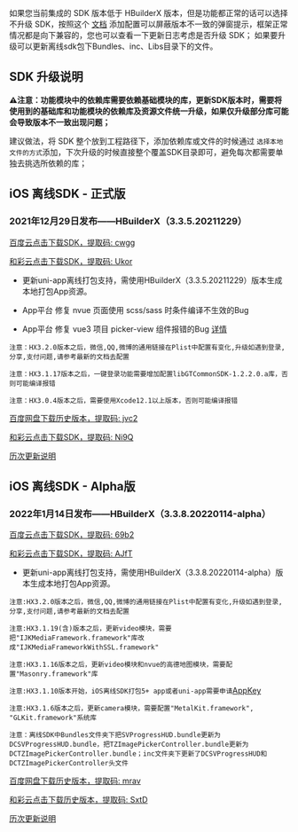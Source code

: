 如果您当前集成的 SDK 版本低于 HBuilderX 版本，但是功能都正常的话可以选择不升级 SDK，按照这个 [文档](https://ask.dcloud.net.cn/article/35627) 添加配置可以屏蔽版本不一致的弹窗提示，框架正常情况都是向下兼容的，您也可以查看一下更新日志考虑是否升级 SDK； 如果要升级可以更新离线sdk包下Bundles、inc、Libs目录下的文件。

## SDK 升级说明
**⚠️注意：功能模块中的依赖库需要依赖基础模块的库，更新SDK版本时，需要将使用到的基础库和功能模块的依赖库及资源文件统一升级，如果仅升级部分库可能会导致版本不一致出现问题；**

建议做法，将 SDK 整个放到工程路径下，添加依赖库或文件的时候通过 `选择本地文件的方式`添加，下次升级的时候直接整个覆盖SDK目录即可，避免每次都需要单独去挑选所依赖的库；


## iOS 离线SDK - 正式版

### 2021年12月29日发布——HBuilderX（3.3.5.20211229） 

[百度云点击下载SDK，提取码: cwgg](https://pan.baidu.com/s/150MMQEibDLd39jzDwg-TkQ?pwd=cwgg)

[和彩云点击下载SDK，提取码: Ukor](https://caiyun.139.com/m/i?115CepOuv0mHh) 

+ 更新uni-app离线打包支持，需使用HBuilderX（3.3.5.20211229）版本生成本地打包App资源。

+ App平台 修复 nvue 页面使用 scss/sass 时条件编译不生效的Bug
+ App平台 修复 vue3 项目 picker-view 组件报错的Bug [详情](https://github.com/dcloudio/uni-app/issues/3130)


`注意：HX3.2.0版本之后，微信,QQ,微博的通用链接在Plist中配置有变化,升级如遇到登录,分享,支付问题,请参考最新的文档去配置`

`注意：HX3.1.17版本之后，一键登录功能需要增加配置libGTCommonSDK-1.2.2.0.a库，否则可能编译报错`
    
`注意：HX3.0.4版本之后，需要使用Xcode12.1以上版本，否则可能编译报错`

[百度网盘下载历史版本，提取码: jvc2]( https://pan.baidu.com/s/1L-MsoBf5gy3lnQxfySDM7g?pwd=jvc2)

[和彩云点击下载SDK，提取码: Ni9Q](https://caiyun.139.com/m/i?115CnWvv3vbJB) 

[历次更新说明](AppDocs/download/update_history_iOS_release.md)

## iOS 离线SDK - Alpha版

### 2022年1月14日发布——HBuilderX（3.3.8.20220114-alpha）

[百度云点击下载SDK，提取码: 69b2](https://pan.baidu.com/s/1Bbf4tLCpxdz29V6J9Pwn7g?pwd=69b2) 

[和彩云点击下载SDK，提取码: AJfT](https://caiyun.139.com/m/i?115CoAcI3Xpwa) 

+ 更新uni-app离线打包支持，需使用HBuilderX（3.3.8.20220114-alpha）版本生成本地打包App资源。

`注意:HX3.2.0版本之后，微信,QQ,微博的通用链接在Plist中配置有变化,升级如遇到登录,分享,支付问题,请参考最新的文档去配置`

`注意:HX3.1.19(含)版本之后，更新video模块，需要把"IJKMediaFramework.framework"库改成"IJKMediaFrameworkWithSSL.framework"`

`注意:HX3.1.16版本之后，更新video模块和nvue的高德地图模块，需要配置"Masonry.framework"库`

`注意:HX3.1.10版本开始，iOS离线SDK打包5+ app或者uni-app需要申请`[AppKey](https://nativesupport.dcloud.net.cn/AppDocs/usesdk/appkey)
  
`注意:HX3.1.6版本之后，更新camera模块，需要配置"MetalKit.framework", "GLKit.framework"系统库`
  
`注意：离线SDK中Bundles文件夹下把SVProgressHUD.bundle更新为DCSVProgressHUD.bundle，把TZImagePickerController.bundle更新为DCTZImagePickerController.bundle；inc文件夹下更新了DCSVProgressHUD和DCTZImagePickerController头文件`
 				
[百度网盘下载历史版本，提取码: mrav](https://pan.baidu.com/s/1EvXy3-r7TtoX4x4dlMQ6Pg?pwd=mrav)

[和彩云点击下载历史版本，提取码: SxtD](https://caiyun.139.com/m/i?115CoAcFiDDLB) 

[历次更新说明](AppDocs/download/update_history_iOS_alpha.md)
